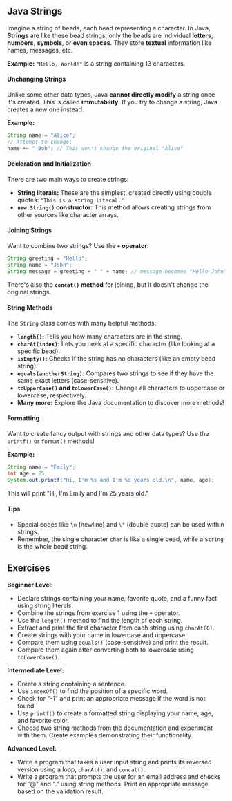 ## Java Strings

Imagine a string of beads, each bead representing a character. In Java, **Strings** are like these bead strings, only the beads are individual **letters**, **numbers**, **symbols**, or **even spaces**. They store **textual** information like names, messages, etc.

**Example:** `"Hello, World!"` is a string containing 13 characters.

#### **Unchanging Strings**

Unlike some other data types, Java **cannot directly modify** a string once it's created. This is called **immutability**. If you try to change a string, Java creates a new one instead.

**Example:**

```java
String name = "Alice";
// Attempt to change:
name += " Bob"; // This won't change the original "Alice"
```

#### Declaration and Initialization

There are two main ways to create strings:

* **String literals:** These are the simplest, created directly using double quotes: `"This is a string literal."`
* **`new String()` constructor:** This method allows creating strings from other sources like character arrays.

#### **Joining Strings**

Want to combine two strings? Use the **`+` operator**:

```java
String greeting = "Hello";
String name = "John";
String message = greeting + " " + name; // message becomes "Hello John"
```

There's also the **`concat()` method** for joining, but it doesn't change the original strings.

#### **String Methods**

The `String` class comes with many helpful methods:

* **`length()`:** Tells you how many characters are in the string.
* **`charAt(index)`:** Lets you peek at a specific character (like looking at a specific bead).
* **`isEmpty()`:** Checks if the string has no characters (like an empty bead string).
* **`equals(anotherString)`:** Compares two strings to see if they have the same exact letters (case-sensitive).
* **`toUpperCase()` and `toLowerCase()`:** Change all characters to uppercase or lowercase, respectively.
* **Many more:** Explore the Java documentation to discover more methods!

#### **Formatting**

Want to create fancy output with strings and other data types? Use the `printf()` or `format()` methods!

**Example:**

```java
String name = "Emily";
int age = 25;
System.out.printf("Hi, I'm %s and I'm %d years old.\n", name, age);
```

This will print "Hi, I'm Emily and I'm 25 years old."

#### **Tips**

* Special codes like `\n` (newline) and `\"` (double quote) can be used within strings.
* Remember, the single character `char` is like a single bead, while a `String` is the whole bead string.

## Exercises

**Beginner Level:**

* Declare strings containing your name, favorite quote, and a funny fact using string literals.
* Combine the strings from exercise 1 using the `+` operator.
* Use the `length()` method to find the length of each string.
* Extract and print the first character from each string using `charAt(0)`.
* Create strings with your name in lowercase and uppercase.
* Compare them using `equals()` (case-sensitive) and print the result.
* Compare them again after converting both to lowercase using `toLowerCase()`.

**Intermediate Level:**

* Create a string containing a sentence.
* Use `indexOf()` to find the position of a specific word.
* Check for "-1" and print an appropriate message if the word is not found.
* Use `printf()` to create a formatted string displaying your name, age, and favorite color.
* Choose two string methods from the documentation and experiment with them. Create examples demonstrating their functionality.

**Advanced Level:**

* Write a program that takes a user input string and prints its reversed version using a loop, `charAt()`, and `concat()`.
* Write a program that prompts the user for an email address and checks for "@" and "." using string methods. Print an appropriate message based on the validation result.
